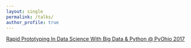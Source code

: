 ```yaml
---
layout: single
permalink: /talks/
author_profile: true
---
```


[Rapid Prototyping In Data Science With Big Data & Python @ PyOhio 2017](https://www.pyohio.org/schedule/presentation/295/)  

